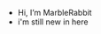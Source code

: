 -  Hi, I’m MarbleRabbit
-  i'm still new in here 

<!---
MarbleRabbit/MarbleRabbit is a ✨ special ✨ repository because its `README.md` (this file) appears on your GitHub profile.
You can click the Preview link to take a look at your changes.
--->
